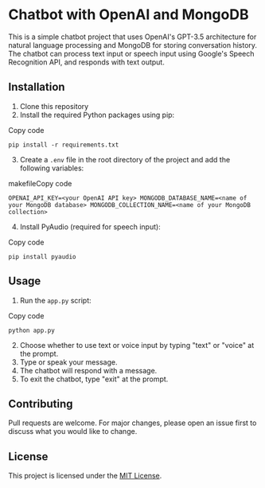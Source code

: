 Chatbot with OpenAI and MongoDB
===============================

This is a simple chatbot project that uses OpenAI's GPT-3.5 architecture for natural language processing and MongoDB for storing conversation history. The chatbot can process text input or speech input using Google's Speech Recognition API, and responds with text output.

Installation
------------

1.  Clone this repository
2.  Install the required Python packages using pip:

Copy code

`pip install -r requirements.txt`

3.  Create a `.env` file in the root directory of the project and add the following variables:

makefileCopy code

`OPENAI_API_KEY=<your OpenAI API key> MONGODB_DATABASE_NAME=<name of your MongoDB database> MONGODB_COLLECTION_NAME=<name of your MongoDB collection>`

4.  Install PyAudio (required for speech input):

Copy code

`pip install pyaudio`

Usage
-----

1.  Run the `app.py` script:

Copy code

`python app.py`

2.  Choose whether to use text or voice input by typing "text" or "voice" at the prompt.
3.  Type or speak your message.
4.  The chatbot will respond with a message.
5.  To exit the chatbot, type "exit" at the prompt.

Contributing
------------

Pull requests are welcome. For major changes, please open an issue first to discuss what you would like to change.

License
-------

This project is licensed under the [MIT License](https://choosealicense.com/licenses/mit/).
